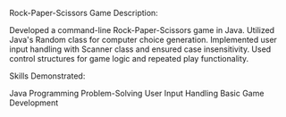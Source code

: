 Rock-Paper-Scissors Game
Description:

Developed a command-line Rock-Paper-Scissors game in Java.
Utilized Java's Random class for computer choice generation.
Implemented user input handling with Scanner class and ensured case insensitivity.
Used control structures for game logic and repeated play functionality.


Skills Demonstrated:

Java Programming
Problem-Solving
User Input Handling
Basic Game Development

